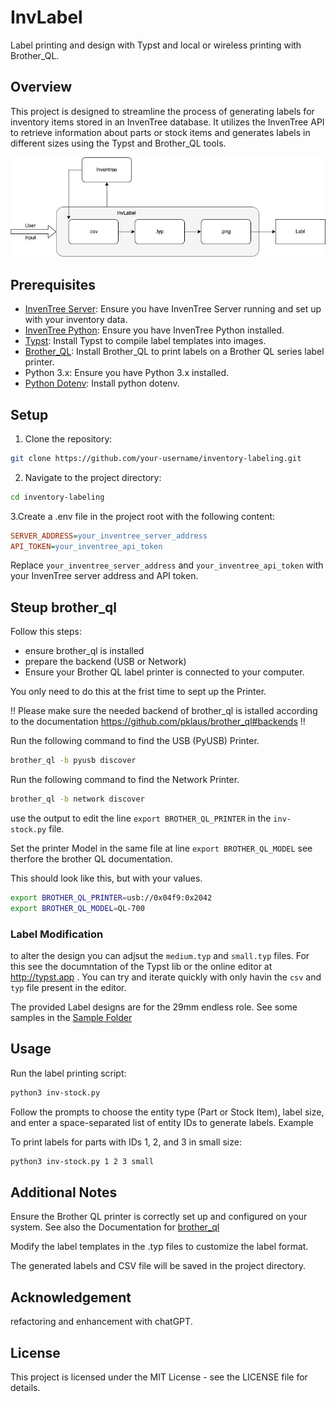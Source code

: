 # InvLabel

Label printing and design with Typst and local or wireless printing with Brother_QL.

## Overview

This project is designed to streamline the process of generating labels for inventory items stored in an InvenTree database. It utilizes the InvenTree API to retrieve information about parts or stock items and generates labels in different sizes using the Typst and Brother_QL tools.

![image](docs/workflow-overview.png)

## Prerequisites

- [InvenTree Server](https://github.com/inventree/InvenTree): Ensure you have InvenTree Server running and set up with your inventory data.
- [InvenTree Python](https://github.com/inventree/inventree-python): Ensure you have InvenTree Python installed.
- [Typst](https://github.com/typst/typst): Install Typst to compile label templates into images.
- [Brother_QL](https://github.com/pklaus/brother_ql): Install Brother_QL to print labels on a Brother QL series label printer.
- Python 3.x: Ensure you have Python 3.x installed.
- [Python Dotenv](https://github.com/theskumar/python-dotenv): Install python dotenv.

## Setup

1. Clone the repository:

```bash
git clone https://github.com/your-username/inventory-labeling.git
```

2. Navigate to the project directory:

```bash
cd inventory-labeling
```

3.Create a .env file in the project root with the following content:

```ini
SERVER_ADDRESS=your_inventree_server_address
API_TOKEN=your_inventree_api_token
```
Replace `your_inventree_server_address` and `your_inventree_api_token` with your InvenTree server address and API token.

## Steup brother_ql

Follow this steps:
- ensure brother_ql is installed
- prepare the backend (USB or Network)
- Ensure your Brother QL label printer is connected to your computer.

You only need to do this at the frist time to sept up the Printer.

:bangbang: Please make sure the needed backend of brother_ql is istalled according to the documentation https://github.com/pklaus/brother_ql#backends :bangbang:

Run the following command to find the USB (PyUSB) Printer.
```bash
brother_ql -b pyusb discover
```

Run the following command to find the Network Printer.
```bash
brother_ql -b network discover
```

use the output to edit the line `export BROTHER_QL_PRINTER` in the `inv-stock.py` file.

Set the printer Model in the same file at line `export BROTHER_QL_MODEL` see therfore the brother QL documentation. 

This should look like this, but with your values.
```bash
export BROTHER_QL_PRINTER=usb://0x04f9:0x2042 
export BROTHER_QL_MODEL=QL-700  
```

### Label Modification

to alter the design you can adjsut the `medium.typ` and `small.typ` files. 
For this see the documntation of the Typst lib or the online editor at http://typst.app .
You can try and iterate quickly with only havin the `csv` and `typ` file present in the editor. 

The provided Label designs are for the 29mm endless role. 
See some samples in the [Sample Folder](sample-output/)

## Usage

Run the label printing script:

```bash
python3 inv-stock.py
```

Follow the prompts to choose the entity type (Part or Stock Item), label size, and enter a space-separated list of entity IDs to generate labels.
Example

To print labels for parts with IDs 1, 2, and 3 in small size:

```bash
python3 inv-stock.py 1 2 3 small
```
## Additional Notes

Ensure the Brother QL printer is correctly set up and configured on your system.
See also the Documentation for [brother_ql](https://github.com/pklaus/brother_ql)

Modify the label templates in the .typ files to customize the label format.

The generated labels and CSV file will be saved in the project directory.

## Acknowledgement

refactoring and enhancement with chatGPT. 

## License

This project is licensed under the MIT License - see the LICENSE file for details.